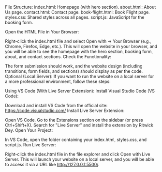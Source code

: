 File Structure:
     index.html: Homepage (with hero section).
     about.html: About Us page.
     contact.html: Contact page.
     book-flight.html: Book Flight page.
     styles.css: Shared styles across all pages.
     script.js: JavaScript for the booking form.

Open the HTML File in Your Browser:

Right-click the index.html file and select Open with → Your Browser (e.g., Chrome, Firefox, Edge, etc.).
This will open the website in your browser, and you will be able to see the homepage with the hero section, booking form, about, and contact sections.
Check the Functionality:

The form submission should work, and the website design (including transitions, form fields, and sections) should display as per the code.
Optional (Local Server):
If you want to run the website on a local server for a more professional environment, follow these steps:

Using VS Code (With Live Server Extension):
Install Visual Studio Code (VS Code):

Download and install VS Code from the official site: https://code.visualstudio.com/
Install Live Server Extension:

Open VS Code.
Go to the Extensions section on the sidebar (or press Ctrl+Shift+X).
Search for "Live Server" and install the extension by Ritwick Dey.
Open Your Project:

In VS Code, open the folder containing your index.html, styles.css, and script.js.
Run Live Server:

Right-click the index.html file in the file explorer and click Open with Live Server.
This will launch your website on a local server, and you will be able to access it via a URL like http://127.0.0.1:5500/.
